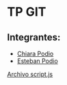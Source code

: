 # TP GIT

## Integrantes:
* [Chiara Podio](chiara_podio.md)
* [Esteban Podio](esteban_podio.md)

[Archivo script.js](script.js)